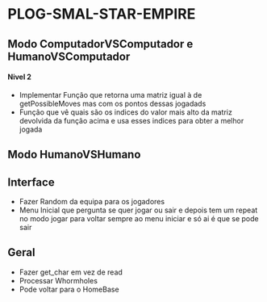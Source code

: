# PLOG-SMAL-STAR-EMPIRE

## Modo ComputadorVSComputador e HumanoVSComputador

#### Nivel 2

* Implementar Função que retorna uma matriz igual à de getPossibleMoves mas com os pontos dessas jogadads
* Função que vê quais são os indices do valor mais alto da matriz devolvida da função acima e usa esses indices para obter a melhor jogada

## Modo HumanoVSHumano

## Interface

* Fazer Random da equipa para os jogadores
* Menu Inicial que pergunta se quer jogar ou sair e depois tem um repeat no modo jogar para voltar sempre ao menu iniciar e só ai é que se pode sair

## Geral

* Fazer get_char em vez de read
* Processar Whormholes
* Pode voltar para o HomeBase
